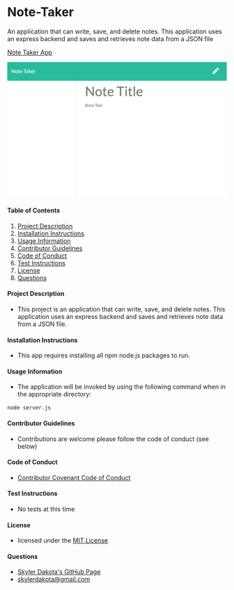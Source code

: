 # Note-Taker
An application that can write, save, and delete notes. This application uses an express backend and saves and retrieves note data from a JSON file

[Note Taker App](https://skylerdakota.github.io/Note-Taker/)

![Demo](public/assets/images/notes.png)

#### Table of Contents

1. [Project Description](#project-description)
2. [Installation Instructions](#installation-instructions)
3. [Usage Information](#usage-information)
4. [Contributor Guidelines](#contributor-guidelines)
5. [Code of Conduct](#code-of-conduct)
6. [Test Instructions](#test-instructions)
7. [License](#license)
8. [Questions](#questions)

#### Project Description

* This project is an application that can write, save, and delete notes. This application uses an express backend and saves and retrieves note data from a JSON file.

#### Installation Instructions

* This app requires installing all npm node.js packages to run.

#### Usage Information

* The application will be invoked by using the following command when in the appropriate directory:

```
node server.js
```

#### Contributor Guidelines

* Contributions are welcome please follow the code of conduct (see below)

#### Code of Conduct

* [Contributor Covenant Code of Conduct](https://www.contributor-covenant.org/version/2/0/code_of_conduct/code_of_conduct.md)

#### Test Instructions

* No tests at this time

#### License

* licensed under the [MIT License](Develop/LICENSE.txt)

#### Questions

* [Skyler Dakota's GitHub Page](http://github.com/skylerdakota)
* skylerdakota@gmail.com